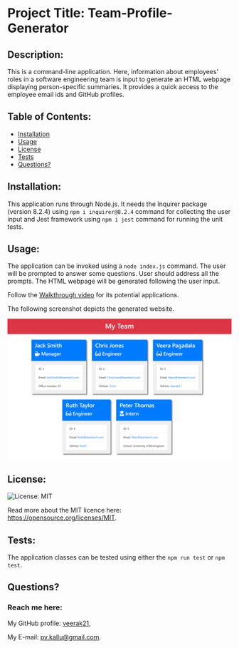 # Project Title: Team-Profile-Generator

## Description: 
 This is a command-line application. Here, information about employees' roles in a software engineering team is input to generate an HTML webpage displaying person-specific summaries. It provides a quick access to the employee email ids and GitHub profiles.
 
  ## Table of Contents:
  
  * [Installation](#installation)
  * [Usage](#usage)
  * [License](#license)
  * [Tests](#tests)
  * [Questions?](#questions)


## Installation:
  This application runs through Node.js. It needs the Inquirer package (version 8.2.4) using `npm i inquirer@8.2.4` command for collecting the user input and Jest framework using `npm i jest` command for running the unit tests. 


## Usage:
   The application can be invoked using a `node index.js` command. The user will be prompted to answer some questions. User should address all the prompts. The HTML webpage will be generated following the user input.
   
   Follow the [Walkthrough video](https://drive.google.com/file/d/1hWt2d4n3LkR9_BW2fPleOkXBIhP_3oMG/view) for its potential applications. 


   The following screenshot depicts the generated website. 

   ![screenshot-of-applicaton](./dist/img1.png)


## License:

![License: MIT](https://img.shields.io/badge/License-MIT-yellow.svg) 


Read more about the MIT licence here: https://opensource.org/licenses/MIT.


## Tests:
 The application classes can be tested using either the `npm run test` or `npm test`.

## Questions?
  ### Reach me here: 
   My GitHub profile:   [veerak21](https://github.com/veerak21),

   My E-mail: pv.kallu@gmail.com.